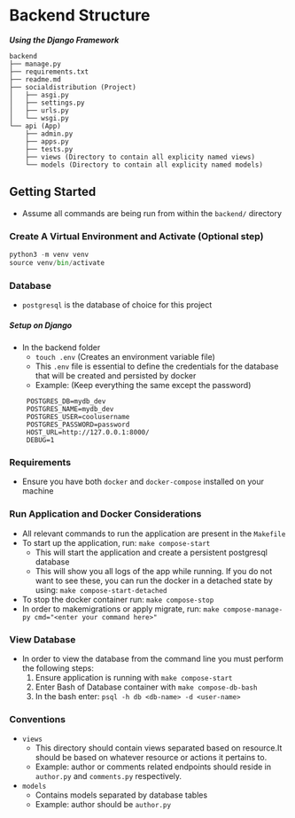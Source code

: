 # Backend Structure
***Using the Django Framework***
```
backend
├── manage.py
├── requirements.txt
├── readme.md
├── socialdistribution (Project)
│   ├── asgi.py
│   ├── settings.py
│   ├── urls.py
│   └── wsgi.py
└── api (App)
    ├── admin.py
    ├── apps.py
    ├── tests.py
    ├── views (Directory to contain all explicity named views)
    └── models (Directory to contain all explicity named models)

```

## Getting Started
* Assume all commands are being run from within the `backend/` directory
### Create A Virtual Environment and Activate (Optional step)
```python
python3 -m venv venv
source venv/bin/activate
```

### Database
* `postgresql` is the database of choice for this project

##### Setup on Django
- In the backend folder
    - `touch .env` (Creates an environment variable file)
    - This `.env` file is essential to define the credentials for the database that will be created and persisted by docker
    - Example: (Keep everything the same except the password)
    ``` 
     POSTGRES_DB=mydb_dev
     POSTGRES_NAME=mydb_dev
     POSTGRES_USER=coolusername
     POSTGRES_PASSWORD=password
     HOST_URL=http://127.0.0.1:8000/
     DEBUG=1
    ```

### Requirements
* Ensure you have both `docker` and `docker-compose` installed on your machine

### Run Application and Docker Considerations
* All relevant commands to run the application are present in the `Makefile`
* To start up the application, run: `make compose-start`
    * This will start the application and create a persistent postgresql database
    * This will show you all logs of the app while running. If you do not want to see these, you can run the docker in a detached state by using: `make compose-start-detached`
* To stop the docker container run: `make compose-stop`
* In order to makemigrations or apply migrate, run: `make compose-manage-py cmd="<enter your command here>"`

### View Database
* In order to view the database from the command line you must perform the following steps:
    1. Ensure application is running with `make compose-start`
    2. Enter Bash of Database container with `make compose-db-bash`
    3. In the bash enter: `psql -h db <db-name> -d <user-name>`

### Conventions
- `views` 
    - This directory should contain views separated based on resource.It should be based on whatever resource or actions it pertains to.
    - Example: author or comments related endpoints should reside in `author.py` and `comments.py` respectively.
- `models`
    - Contains models separated by database tables
    - Example: author should be `author.py`


